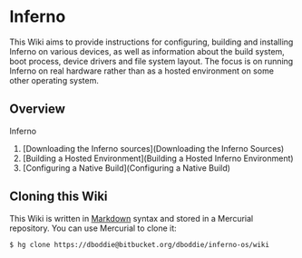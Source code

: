 # Inferno

This Wiki aims to provide instructions for configuring, building and installing
Inferno on various devices, as well as information about the build system, boot
process, device drivers and file system layout. The focus is on running Inferno
on real hardware rather than as a hosted environment on some other operating
system.

## Overview

Inferno 

1. [Downloading the Inferno sources](Downloading the Inferno Sources)
1. [Building a Hosted Environment](Building a Hosted Inferno Environment)
1. [Configuring a Native Build](Configuring a Native Build)

## Cloning this Wiki

This Wiki is written in [Markdown](http://daringfireball.net/projects/markdown/) syntax and stored in a Mercurial repository. You can use Mercurial to clone it:
```
$ hg clone https://dboddie@bitbucket.org/dboddie/inferno-os/wiki
```
